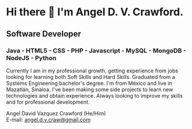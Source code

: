 # Hi there 👋 I'm Angel D. V. Crawford.
## Software Developer
### Java - HTML5 - CSS - PHP - Javascript - MySQL - MongoDB - NodeJS - Python
Currently I am in my professional growth, getting experience from jobs looking for learning both Soft Skills and Hard Skills.
Graduated from a Systems Engineering bachelor's degree.
I'm from México and live in Mazatlán, Sinaloa.
I've been making some side projects to learn new technologies and obtain experience. Always looking to improve my skills and for professional development.

Angel David Vazquez Crawford (He/Him) </br>
E-mail: angel.d.v.craw@gmail.com
